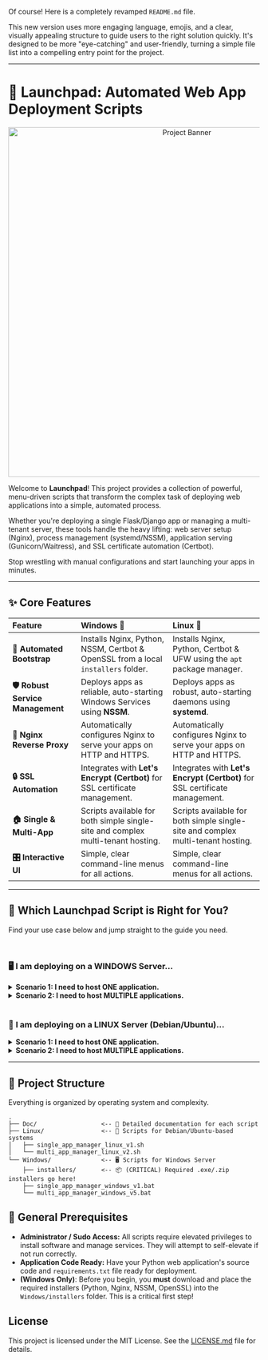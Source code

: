Of course! Here is a completely revamped `README.md` file.

This new version uses more engaging language, emojis, and a clear, visually appealing structure to guide users to the right solution quickly. It's designed to be more "eye-catching" and user-friendly, turning a simple file list into a compelling entry point for the project.

---

# 🚀 Launchpad: Automated Web App Deployment Scripts

<p align="center">
  <img src="https://i.imgur.com/u4g5jT5.png" alt="Project Banner" width="700"/>
</p>

Welcome to **Launchpad**! This project provides a collection of powerful, menu-driven scripts that transform the complex task of deploying web applications into a simple, automated process.

Whether you're deploying a single Flask/Django app or managing a multi-tenant server, these tools handle the heavy lifting: web server setup (Nginx), process management (systemd/NSSM), application serving (Gunicorn/Waitress), and SSL certificate automation (Certbot).

Stop wrestling with manual configurations and start launching your apps in minutes.

---

## ✨ Core Features

| Feature                       | Windows 🦇                                                                    | Linux 🐧                                                                   |
| :---------------------------- | :---------------------------------------------------------------------------- | :------------------------------------------------------------------------- |
| **🤖 Automated Bootstrap**      | Installs Nginx, Python, NSSM, Certbot & OpenSSL from a local `installers` folder. | Installs Nginx, Python, Certbot & UFW using the `apt` package manager.       |
| **🛡️ Robust Service Management** | Deploys apps as reliable, auto-starting Windows Services using **NSSM**.      | Deploys apps as robust, auto-starting daemons using **systemd**.           |
| **🔄 Nginx Reverse Proxy**      | Automatically configures Nginx to serve your apps on HTTP and HTTPS.          | Automatically configures Nginx to serve your apps on HTTP and HTTPS.       |
| **🔒 SSL Automation**            | Integrates with **Let's Encrypt (Certbot)** for SSL certificate management.   | Integrates with **Let's Encrypt (Certbot)** for SSL certificate management. |
| **🏠 Single & Multi-App**       | Scripts available for both simple single-site and complex multi-tenant hosting. | Scripts available for both simple single-site and complex multi-tenant hosting. |
| **🎛️ Interactive UI**          | Simple, clear command-line menus for all actions.                             | Simple, clear command-line menus for all actions.                          |

---

## 🤔 Which Launchpad Script is Right for You?

Find your use case below and jump straight to the guide you need.

<br/>

### 🖥️ **I am deploying on a WINDOWS Server...**

<details>
<summary><strong>Scenario 1: I need to host ONE application.</strong></summary>
<br/>

> You have a single web application and need a simple, dedicated setup for one domain. This script is streamlined for getting one site online quickly and reliably.
>
> ### ➡️ **[Read the Windows Single-App Guide](./Doc/windows-single-app.md)**

</details>

<details>
<summary><strong>Scenario 2: I need to host MULTIPLE applications.</strong></summary>
<br/>

> You're building a multi-tenant server to host several apps on different domains, subdomains, or even different paths of the same domain (e.g., `domain.com`, `api.domain.com`, `domain.com/admin-tool`). This is the powerhouse script for maximum flexibility.
>
> ### ➡️ **[Read the Windows Multi-App Guide](./Doc/windows-multi-app.md)**

</details>

<br/>

### 🐧 **I am deploying on a LINUX Server (Debian/Ubuntu)...**

<details>
<summary><strong>Scenario 1: I need to host ONE application.</strong></summary>
<br/>

> You need a straightforward, rock-solid setup for a single domain on a Linux environment. This script automates the standard Gunicorn + Nginx + systemd stack.
>
> ### ➡️ **[Read the Linux Single-App Guide](./Doc/linux-single-app.md)**

</details>

<details>
<summary><strong>Scenario 2: I need to host MULTIPLE applications.</strong></summary>
<br/>

> You need a flexible system to manage multiple Python apps and static sites on various domains, subdomains, and sub-paths. This script turns your Linux server into a versatile hosting platform.
>
> ### ➡️ **[Read the Linux Multi-App Guide](./Doc/linux-multi-app.md)**

</details>

---

## 📂 Project Structure

Everything is organized by operating system and complexity.

```
.
├── Doc/                  <-- 📖 Detailed documentation for each script
├── Linux/                <-- 🐧 Scripts for Debian/Ubuntu-based systems
│   ├── single_app_manager_linux_v1.sh
│   └── multi_app_manager_linux_v2.sh
└── Windows/              <-- 🖥️ Scripts for Windows Server
    ├── installers/       <-- 📦 (CRITICAL) Required .exe/.zip installers go here!
    ├── single_app_manager_windows_v1.bat
    └── multi_app_manager_windows_v5.bat
```

## 🛑 General Prerequisites

- **Administrator / Sudo Access:** All scripts require elevated privileges to install software and manage services. They will attempt to self-elevate if not run correctly.
- **Application Code Ready:** Have your Python web application's source code and `requirements.txt` file ready for deployment.
- **(Windows Only)**: Before you begin, you **must** download and place the required installers (Python, Nginx, NSSM, OpenSSL) into the `Windows/installers` folder. This is a critical first step!

## License

This project is licensed under the MIT License. See the [LICENSE.md](LICENSE.md) file for details.